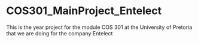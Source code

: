 COS301_MainProject_Entelect
===========================

This is the year project for the module COS 301 at the University of Pretoria that we are doing for the company Entelect
